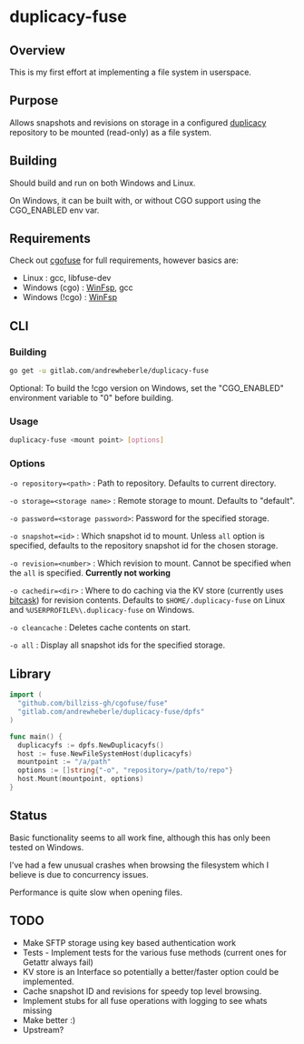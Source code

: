 # duplicacy-fuse

## Overview

This is my first effort at implementing a file system in userspace.

## Purpose

Allows snapshots and revisions on storage in a configured [duplicacy](https://github.com/gilbertchen/duplicacy/) repository to be mounted (read-only) as a file system.

## Building

Should build and run on both Windows and Linux.

On Windows, it can be built with, or without CGO support using the CGO_ENABLED env var.

## Requirements

Check out [cgofuse](https://github.com/billziss-gh/cgofuse) for full requirements, however basics are:

* Linux : gcc, libfuse-dev
* Windows (cgo) : [WinFsp](https://github.com/billziss-gh/winfsp), gcc
* Windows (!cgo)  : [WinFsp](https://github.com/billziss-gh/winfsp)

## CLI

### Building

```sh
go get -u gitlab.com/andrewheberle/duplicacy-fuse
```

Optional: To build the !cgo version on Windows, set the "CGO_ENABLED" environment variable to "0" before building.

### Usage

```sh
duplicacy-fuse <mount point> [options]
```

### Options

  `-o repository=<path>` : Path to repository. Defaults to current directory.

  `-o storage=<storage name>` : Remote storage to mount. Defaults to "default".

  `-o password=<storage password>`: Password for the specified storage.

  `-o snapshot=<id>` : Which snapshot id to mount. Unless `all` option is specified, defaults to the repository snapshot id for the chosen storage.

  `-o revision=<number>` : Which revision to mount. Cannot be specified when the `all` is specified. **Currently not working**

  `-o cachedir=<dir>` : Where to do caching via the KV store (currently uses [bitcask](https://github.com/prologic/bitcask)) for revision contents. Defaults to `$HOME/.duplicacy-fuse` on Linux and `%USERPROFILE%\.duplicacy-fuse` on Windows.

  `-o cleancache` : Deletes cache contents on start.

  `-o all` : Display all snapshot ids for the specified storage.

## Library

```go
import (
  "github.com/billziss-gh/cgofuse/fuse"
  "gitlab.com/andrewheberle/duplicacy-fuse/dpfs"
)

func main() {
  duplicacyfs := dpfs.NewDuplicacyfs()
  host := fuse.NewFileSystemHost(duplicacyfs)
  mountpoint := "/a/path"
  options := []string{"-o", "repository=/path/to/repo"}
  host.Mount(mountpoint, options)
}
```

## Status

Basic functionality seems to all work fine, although this has only been tested on Windows.

I've had a few unusual crashes when browsing the filesystem which I believe is due to concurrency issues.

Performance is quite slow when opening files.

## TODO

* Make SFTP storage using key based authentication work
* Tests - Implement tests for the various fuse methods (current ones for Getattr always fail)
* KV store is an Interface so potentially a better/faster option could be implemented.
* Cache snapshot ID and revisions for speedy top level browsing.
* Implement stubs for all fuse operations with logging to see whats missing
* Make better :)
* Upstream?
